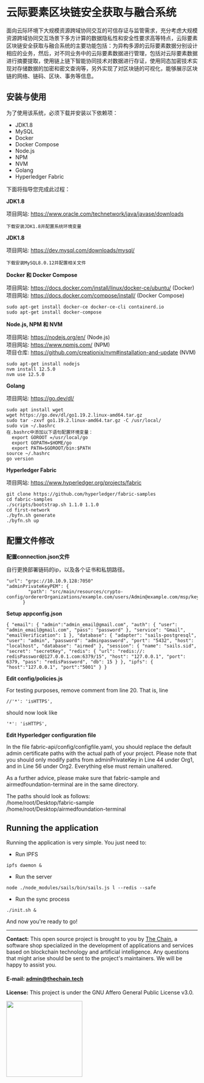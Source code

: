 # 云际要素区块链安全获取与融合系统 

面向云际环境下大规模资源跨域协同交互的可信存证与监管需求，充分考虑大规模资源跨域协同交互场景下多方计算的数据隐私性和安全性要求高等特点，云际要素区块链安全获取与融合系统的主要功能包括：为异构多源的云际要素数据分别设计相应的业务，然后，对不同业务中的云际要素数据进行管理，包括对云际要素数据进行摘要提取，使用链上链下智能协同技术对数据进行存证，使用同态加密技术实现对存储数据的加密和密文查询等，另外实现了对区块链的可视化，能够展示区块链的网络、链码、区块、事务等信息。

## 安装与使用

为了使用该系统，必须下载并安装以下依赖项：
* JDK1.8
* MySQL
* Docker
* Docker Compose
* Node.js
* NPM
* NVM
* Golang
* Hyperledger Fabric

下面将指导您完成此过程：

**JDK1.8**

项目网站: https://www.oracle.com/technetwork/java/javase/downloads

```
下载安装JDK1.8并配置系统环境变量
```

**JDK1.8**

项目网站: https://dev.mysql.com/downloads/mysql/

```
下载安装MySQL8.0.12并配置相关文件
```

**Docker 和 Docker Compose**

项目网站: https://docs.docker.com/install/linux/docker-ce/ubuntu/ (Docker)\
项目网站: https://docs.docker.com/compose/install/ (Docker Compose)

```
sudo apt-get install docker-ce docker-ce-cli containerd.io
sudo apt-get install docker-compose
```

**Node.js, NPM 和 NVM**

项目网站: https://nodejs.org/en/ (Node.js)\
项目网站: https://www.npmjs.com/ (NPM)\
项目仓库: https://github.com/creationix/nvm#installation-and-update (NVM)

```
sudo apt-get install nodejs
nvm install 12.5.0
nvm use 12.5.0
```

**Golang**

项目网站: https://go.dev/dl/

```
sudo apt install wget
wget https://go.dev/dl/go1.19.2.linux-amd64.tar.gz
sudo tar -zxvf go1.19.2.linux-amd64.tar.gz -C /usr/local/
sudo vim ~/.bashrc
在.bashrc中添加以下语句配置环境变量：
  export GOROOT =/usr/local/go
  export GOPATH=$HOME/go
  export PATH=$GOROOT/bin:$PATH
source ~/.hashrc
go version
```

**Hyperledger Fabric**

项目网站: https://www.hyperledger.org/projects/fabric

```
git clone https://github.com/hyperledger/fabric-samples
cd fabric-samples
./scripts/bootstrap.sh 1.1.0 1.1.0
cd first-network
./byfn.sh generate
./byfn.sh up
```

## 配置文件修改

**配置connection.json文件**

自行更换部署链码的ip，以及各个证书和私钥路径。

```
"url": "grpc://10.10.9.128:7050"
"adminPrivateKeyPEM": {
        "path": "src/main/resources/crypto-config/ordererOrganizations/example.com/users/Admin@example.com/msp/keystore/1deeab5433fa6e5f045eb763109d6165268fba153211af1281f00d45f54b1022_sk"
      }
```

**Setup appconfig.json**
```
{ "email": { "admin":"admin_email@gmail.com", "auth": { "user": "admin_email@gmail.com", "pass": "password" }, "service": "Gmail", "emailVerification": 1 }, "database": { "adapter": "sails-postgresql", "user": "admin", "password": "adminpassword", "port": "5432", "host": "localhost", "database": "airmed" }, "session": { "name": "sails.sid", "secret": "secretKey", "redis": { "url": "redis://: redisPassword@127.0.0.1.com:6379/15", "host": "127.0.0.1", "port": 6379, "pass": "redisPassword", "db": 15 } }, "ipfs": { "host":"127.0.0.1", "port":"5001" } }
```

**Edit config/policies.js**

For testing purposes, remove comment from line 20. 
That is, line 
```
//'*': 'isHTTPS',
```
should now look like
```
'*': 'isHTTPS',
```

**Edit Hyperledger configuration file**

In the file fabric-api/config/configfile.yaml, you should replace the default admin certificate paths with the actual path of your project. Please note that you should only modify paths from adminPrivateKey in Line 44 under Org1, and in Line 56 under Org2. Everything else must remain unaltered.

As a further advice, please make sure that fabric-sample and airmedfoundation-terminal are in the same directory. 

The paths should look as follows:\
/home/root/Desktop/fabric-sample\
/home/root/Desktop/airmedfoundation-terminal

## Running the application
Running the application is very simple. You just need to:

- Run IPFS
```
ipfs daemon &
```

- Run the server
```
node ./node_modules/sails/bin/sails.js l --redis --safe
```

- Run the sync process
```
./init.sh &
```

And now you're ready to go!

---

**Contact:** This open source project is brought to you by [The Chain](http://thechain.tech/), a software shop specialized in the development of applications and services based on blockchain technology and artificial intelligence. Any questions that might arise should be sent to the project's maintainers. We will be happy to assist you.

#### E-mail: admin@thechain.tech

**License:** This project is under the GNU Affero General Public License v3.0. 

<a href="https://airmedfoundation.thechain.tech/"><img src="https://media.licdn.com/dms/image/C4E0BAQGs_7h67j1y0w/company-logo_400_400/0?e=1574899200&v=beta&t=KLfoiPbZSGZvBHmqhxCTYC211phfpr46j4pedsZMJ8I" width="200" height="200" /></a>


